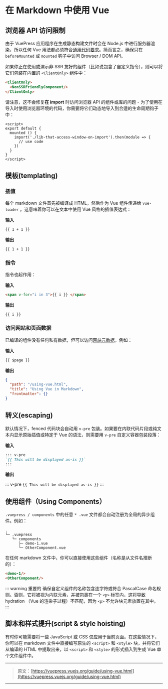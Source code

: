 # 在 Markdown 中使用 Vue

## 浏览器 API 访问限制

由于 VuePress 应用程序在生成静态构建文件时会在 Node.js 中进行服务器渲染，所以任何 Vue 用法都必须符合[通用代码要求](https://ssr.vuejs.org/en/universal.html)。简而言之，确保只在 `beforeMounted` 或 `mounted` 钩子中访问 Browser / DOM API。

如果你正在使用或演示非 SSR 友好的组件（比如说包含了自定义指令），则可以将它们包装在内置的 `<ClientOnly>` 组件中：

``` md
<ClientOnly>
  <NonSSRFriendlyComponent/>
</ClientOnly>
```

请注意，这不会修复**在 import** 时访问浏览器 API 的组件或库的问题 - 为了使用在导入时使用浏览器环境的代码，你需要将它们动态地导入到合适的生命周期钩子中：

``` vue
<script>
export default {
  mounted () {
    import('./lib-that-access-window-on-import').then(module => {
      // use code
    })
  }
}
</script>
```

## 模板(templating)

### 插值

每个 markdown 文件首先被编译成 HTML，然后作为 Vue 组件传递给 `vue-loader` 。这意味着你可以在文本中使用 Vue 风格的插值表达式：

**输入**

``` md
{{ 1 + 1 }}
```

**输出**

<pre><code>{{ 1 + 1 }}</code></pre>

### 指令

指令也起作用：

**输入**

``` md
<span v-for="i in 3">{{ i }} </span>
```

**输出**

<pre><code><span v-for="i in 3">{{ i }} </span></code></pre>

### 访问网站和页面数据

已编译的组件没有任何私有数据，但可以访问[网站元数据](./custom-themes.md#site-and-page-metadata)。例如：

**输入**

``` md
{{ $page }}
```

**输出**

``` json
{
  "path": "/using-vue.html",
  "title": "Using Vue in Markdown",
  "frontmatter": {}
}
```

## 转义(escaping)

默认情况下，fenced 代码块会自动用 `v-pre` 包装。如果要在内联代码片段或纯文本内显示原始插值或特定于 Vue 的语法，则需要用 `v-pre` 自定义容器包装段落：

**输入**

``` md
::: v-pre
`{{ This will be displayed as-is }}`
:::
```

**输出**

::: v-pre
`{{ This will be displayed as-is }}`
:::

## 使用组件（Using Components）

`.vuepress / components` 中的任意 `* .vue` 文件都会自动注册为全局的异步组件。例如：

```
.
└─ .vuepress
   └─ components
      ├─ demo-1.vue
      └─ OtherComponent.vue
```

在任何 markdown 文件中，你可以直接使用这些组件（名称是从文件名推断的）：

``` md
<demo-1/>
<OtherComponent/>
```

<demo-1></demo-1>

<OtherComponent/>

::: warning 重要的
确保自定义组件的名称包含连字符或符合 PascalCase 命名规则。否则，它将被视为内联元素，并被包裹在一个 `<p>` 标签内，这将导致 hydration （Vue 的渲染子过程）不匹配，因为 `<p>` 不允许块元素放置在其中。
:::

## 脚本和样式提升(script & style hoisting)

有时你可能需要将一些 JavaScript 或 CSS 仅应用于当前页面。在这些情况下，你可以在 markdown 文件中直接编写原生的 `<script>` 和 `<style>` 块，并将它们从编译的 HTML 中提取出来，以 `<script>` 和 `<style>` 的形式插入到生成 Vue 单个文件组件中。

<p class="demo" :class="$style.example"></p>

<style module>
.example {
  color: #41b883;
}
</style>

<script>
export default {
  mounted () {
    document.querySelector(`.${this.$style.example}`)
      .textContent = '这是通过内联脚本渲染的并由内嵌 CSS 样式呈现'
  }
}
</script>

***

> 原文：[https://vuepress.vuejs.org/guide/using-vue.html](https://vuepress.vuejs.org/guide/using-vue.html)

***
